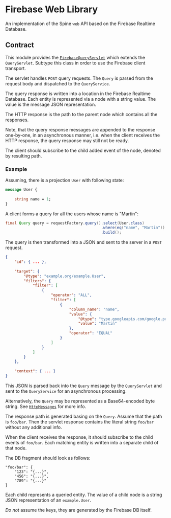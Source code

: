 # Firebase Web Library

An implementation of the Spine `web` API based on the Firebase Realtime Database.

## Contract

This module provides 
the [`FirebaseQueryServlet`](src/main/java/com/teamdev/licensing/web/firebase/FirebaseQueryServlet.java)
which extends the `QueryServlet`. Subtype this class in order to use the Firebase client transport.

The servlet handles `POST` query requests. The `Query` is parsed from the request body and 
dispatched to the `QueryService`.

The query response is written into a location in the Firebase Realtime Database. Each entity is 
represented via a node with a string value. The value is the message JSON representation.

The HTTP response is the path to the parent node which contains all the responses.

Note, that the query response messages are appended to the response one-by-one, in an asynchronous 
manner, i.e. when the client receives the HTTP response, the query response may still not be ready.

The client should subscribe to the child added event of the node, denoted by resulting path.

### Example

Assuming, there is a projection `User` with following state:

```proto
message User {
    
    string name = 1;
}
```

A client forms a query for all the users whose name is "Martin":

```java
final Query query = requestFactory.query().select(User.class)
                                          .where(eq("name", "Martin"))
                                          .build();
```

The query is then transformed into a JSON and sent to the server in a `POST` request.

```json
{
    "id": { ... },
    
    "target": {
        "@type": "example.org/example.User",
        "filters": {
            "filter": [
                {
                    "operator": "ALL",
                    "filter": [
                        {
                            "column_name": "name",
                            "value": {
                                "@type": "type.googleapis.com/google.protobuf.StringValue",
                                "value": "Martin"
                            },
                            "operator": "EQUAL"
                        }
                    ]
                }
            ]
        }
    },
    
    "context": { ... }
}
```

This JSON is parsed back into the `Query` message by the `QueryServlet` and sent to 
the `QueryService` for an asynchronous processing.

Alternatively, the `Query` may be represented as a Base64-encoded byte string. 
See [`HttpMessages`](../client-transport/src/main/java/com/teamdev/licensing/web/parser/HttpMessages.java)
for more info. 

The response path is generated basing on the `Query`. Assume that the path is `foo/bar`. 
Then the servlet response contains the literal string `foo/bar` without any additional info.

When the client receives the response, it should subscribe to the child events of `foo/bar`. Each
matching entity is written into a separate child of that node.

The DB fragment should look as follows:

```
"foo/bar": {
    "123": "{...}",
    "456": "{...}",
    "789": "{...}"
}
```

Each child represents a queried entity. The value of a child node is a string JSON representation of
an `example.User`.

_Do not_ assume the keys, they are generated by the Firebase DB itself.
